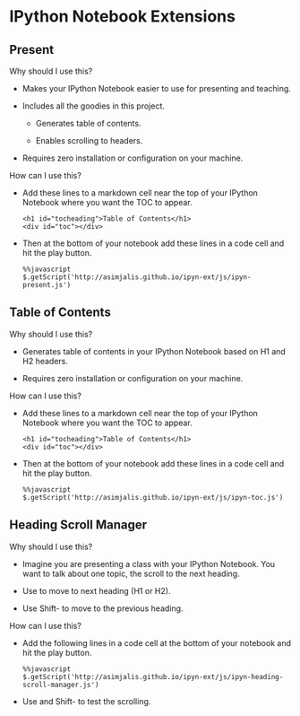 IPython Notebook Extensions
===========================

Present
-------

Why should I use this? 

- Makes your IPython Notebook easier to use for presenting and teaching.

- Includes all the goodies in this project.

    - Generates table of contents.

    - Enables scrolling to headers.

- Requires zero installation or configuration on your machine.

How can I use this?

- Add these lines to a markdown cell near the top of your IPython
  Notebook where you want the TOC to appear.

      <h1 id="tocheading">Table of Contents</h1>
      <div id="toc"></div>

- Then at the bottom of your notebook add these lines in a code cell
  and hit the play button.

      %%javascript
      $.getScript('http://asimjalis.github.io/ipyn-ext/js/ipyn-present.js')

Table of Contents
-----------------

Why should I use this? 

- Generates table of contents in your IPython Notebook based on 
  H1 and H2 headers.

- Requires zero installation or configuration on your machine.

How can I use this?

- Add these lines to a markdown cell near the top of your IPython
  Notebook where you want the TOC to appear.

      <h1 id="tocheading">Table of Contents</h1>
      <div id="toc"></div>

- Then at the bottom of your notebook add these lines in a code cell
  and hit the play button.

      %%javascript
      $.getScript('http://asimjalis.github.io/ipyn-ext/js/ipyn-toc.js')

Heading Scroll Manager
----------------------

Why should I use this?

- Imagine you are presenting a class with your IPython Notebook. You
  want to talk about one topic, the scroll to the next heading.

- Use <SPACE> to move to next heading (H1 or H2).

- Use Shift-<SPACE> to move to the previous heading.

How can I use this?

- Add the following lines in a code cell at the bottom of your
  notebook and hit the play button.

      %%javascript
      $.getScript('http://asimjalis.github.io/ipyn-ext/js/ipyn-heading-scroll-manager.js')

- Use <SPACE> and Shift-<SPACE> to test the scrolling.
